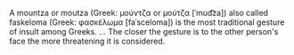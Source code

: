 A mountza or moutza (Greek: μούντζα or μούτζα [ˈmud͡za]) also called faskeloma (Greek: φασκέλωμα [faˈsceloma])
is the most traditional gesture of insult among Greeks. ... 
The closer the gesture is to the other person's face the more threatening it is considered.
